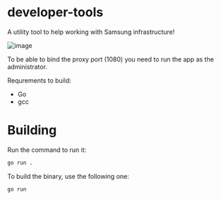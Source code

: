 ﻿# developer-tools

 A utility tool to help working with Samsung infrastructure!

![image](https://github.com/user-attachments/assets/b2cd476f-1add-47a6-8a42-bc77e6da578e)

To be able to bind the proxy port (1080) you need to run the app as the administrator.

Requrements to build:

* Go
* gcc

# Building

Run the command to run it:

```sh
go run .
```

To build the binary, use the following one:

```sh
go run
```
